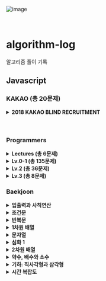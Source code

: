 ![image](https://user-images.githubusercontent.com/97934878/208298826-232f9659-06b6-49ec-ae6e-ce790ce57e78.png)

<br/>

# algorithm-log

알고리즘 풀이 기록

## Javascript

### KAKAO (총 20문제)

<details>
  <summary><b>2018 KAKAO BLIND RECRUITMENT</summary>
<b>[1차] 비밀지도</b> (🌟)<br/>
<b>[1차] 다트 게임</b> (🌟)<br/>
<b>[1차] 캐시</b> (🌟🌟)<br/>
<b>[1차] 뉴스 클러팅</b> (🌟🌟)<br/>
<b>[1차] 프렌즈4블록</b> (🌟🌟)<br/>
<b>[3차] 압축</b> (🌟🌟)<br/>
<b>[3차] n진수게임</b> (🌟🌟)<br/>
<b>[3차] 파일명 정렬</b> (🌟🌟)<br/><br/>
`2019 KAKAO BLIND RECRUITMENT`<br/>
<b>오픈채팅방</b> (🌟🌟)<br/><br/>
`2019 KAKAO 개발자 겨울 인턴십`<br/>
<b>크레인 인형뽑기 게임</b> (🌟)<br/>
<b>튜플</b> (🌟🌟)<br/><br/>
`2020 KAKAO 인턴십`<br/>
<b>키패드 누르기</b> (🌟)<br/><br/>
`2021 KAKAO 채용연계형 인턴십`<br/>
<b>숫자 문자열과 영단어</b> (🌟)<br/><br/>
`2021 KAKAO BLIND RECRUITMENT`<br/>
<b>실패율</b> (🌟)<br/>
<b>신규 아이디 추천</b> (🌟)<br/><br/>
`2022 KAKAO TECH INTERNSHIP`<br/>
<b>성격 유형 검사하기</b> (🌟)<br/><br/>
`2022 KAKAO BLIND RECRUITMENT`<br/>
<b>신고 결과 받기</b> (🌟)<br/>
<b>k진수에서 소수 개수 구하기 (🌟🌟) (+4)</b><br/>
<b>주차 요금 계산 (🌟🌟)</b><br/><br/>
`2023 KAKAO BLIND RECRUITMENT`<br/>
<b>개인 정보 수집 유효기간</b> (🌟)<br/><br/>
</details>
<br/>
<br/>

### Programmers

<!-- lectures -->
<details> 
  <summary><b>Lectures (총 6문제)</b></summary>
  - <b>그리디 : 큰 수 만들기</b><br/>
  - <b>이진 탐색 : 입국심사</b><br/>
  - <b>트라이 : 자동완성</b><br/>
  - <b>힙 : 배상 비용 최소화</b><br/>
  - <b>해시 테이블 : 베스트앨범</b><br/>
  - <b>스택/큐 : 프린터 실습</b><br/>
</details>

<!-- lv 0-1 -->
<details>
  <summary><b>Lv.0-1 (총 135문제)</b></summary>
  - <b>겹치는 선분의 길이</b> (🌟) (+4)<br/>
  - <b>안전지대</b> (🌟) (+2)<br/>
  - <b>문자열 나누기</b> (🌟)<br/>
  - <b>명예의 전당</b> (🌟)<br/>
  - <b>완주하지 못한 선수</b> (🌟)<br/>
  - <b>과일 장수</b> (🌟)<br/>
  - <b>체육복</b> (🌟)<br/>
  - <b>로또의 최고 순위와 최저 순위</b> (🌟)<br/>
  - <b>가장 가까운 같은 글자</b> (🌟)<br/>
  - <b>푸드 파이트 대회</b> (🌟)<br/>
  - <b>크기가 작은 부분 문자열</b> (🌟)<br/>
  - <b>소수 만들기</b> (🌟)<br/>
  - <b>모의고사</b> (🌟)<br/>
  - <b>소수 찾기</b> (🌟)<br/>
  - <b>콜라 문제</b> (🌟)<br/>
  - <b>폰켓몬</b> (🌟)<br/>
  - <b>2016년</b> (🌟)<br/>
  - <b>두 개 뽑아서 더하기</b> (🌟)<br/>
  - <b>K번째수</b> (🌟)<br/>
  - <b>문자열 내 마음대로 정렬하기</b> (🌟)<br/>
  - <b>삼총사</b> (🌟)<br/>
  - <b>최소직사각형</b> (🌟)<br/>
  - <b>시저 암호</b> (🌟)<br/>
  - <b>예산</b> (🌟)<br/>
  - <b>3진법 뒤집기</b> (🌟)<br/>
  - <b>이상한 문자 만들기</b> (🌟)<br/>
  - <b>같은 숫자는 싫어</b> (🌟)<br/>
  - <b>행렬의 덧셈</b> (🌟)<br/>
  - <b>부족한 금액 계산하기</b> (🌟)<br/>
  - <b>문자열 다루기 기본</b> (🌟)<br/>
  - <b>문자열 내림차순으로 배치하기</b> (🌟)<br/>
  - <b>내적</b> (🌟)<br/>
  - <b>수박수박수박수박수?</b> (🌟)<br/>
  - <b>가운데 글자 가져오기</b> (🌟)<br/>
  - <b>없는 숫자 더하기</b> (🌟)<br/>
  - <b>음양 더하기</b> (🌟)<br/>
  - <b>제일 작은 수 제거하기</b> (🌟)<br/>
  - <b>나누어 떨어지는 숫자 배열</b> (🌟)<br/>
  - <b>핸드폰 번호 가리기</b> (🌟)<br/>
  - <b>서울에서 김서방 찾기</b> (🌟)<br/>
  - <b>콜라즈 추측</b> (🌟)<br/>
  - <b>두 정수 사이의 값</b> (🌟)<br/>
  - <b>나머지가 1이 되는 수 찾기</b> (🌟)<br/>
  - <b>정수 내림차순으로 배치하기</b> (🌟)<br/>
  - <b>하샤드 수</b> (🌟)<br/>
  - <b>문자열을 정수로 바꾸기</b> (🌟)<br/>
  - <b>x만큼 간격이 있는 n개의 숫자</b> (🌟)<br/>
  - <b>문자열 내 p와 y의 개수</b> (🌟)<br/>
  - <b>정수 제곱근 판별</b> (🌟)<br/>
  - <b>자연수를 뒤집어 배열로 만들기</b> (🌟)<br/>
  - <b>약수의 합</b> (🌟)<br/>
  - <b>평균 구하기</b> (🌟)<br/>
  - <b>짝수와 홀수</b> (🌟)<br/>
  - <b>구슬을 나누는 경우의 수</b> (🌟🌟) (+3)<br/>
  - <b>A로 B 만들기</b> (🌟)<br/>
  - <b>팩토리얼</b> (🌟)<br/>
  - <b>OX 퀴즈</b> (🌟)<br/>
  - <b>저주의 숫자 3</b> (🌟)<br/>
  - <b>특이한 정렬</b> (🌟)<br/>
  - <b>치킨 쿠폰</b> (🌟)(+3)<br/>
  - <b>피자 나눠먹기</b> (🌟)<br/>
  - <b>문자열 밀기</b> (🌟)(+4)<br/>
  - <b>직사각형 넓이 구하기</b> (🌟)(+2)<br/>
  - <b>로그인 성공?</b> (🌟)<br/>
  - <b>컨트롤 제트</b> (🌟)<br/>
  - <b>외계어 사전</b> (🌟)<br/>
  - <b>삼각형의 완성조건</b> (🌟)<br/>
  - <b>캐릭터의 좌표</b> (🌟)(+3)<br/>
  - <b>최빈값 구하기</b> (🌟)(+2)<br/>
  - <b>분수의 덧셈</b> (🌟)<br/>
  - <b>문자열 계산하기</b> (🌟)(+3)<br/>
  - <b>소인수분해</b> (🌟)(+3)<br/>
  - <b>영어가 싫어요</b> (🌟)<br/>
  - <b>잘라서 배열로 저장하기</b> (🌟)<br/>
  - <b>공 던지기</b> (🌟)<br/>
  - <b>숨어있는 숫자의 덧셈(2)</b> (🌟)(+4)<br/>
  - <b>이진수 더하기</b> (🌟)<br/>
  - <b>7의 개수</b> (🌟)<br/>
  - <b>한 번만 등장한 문자</b> (🌟)<br/>
  - <b>진료순서 정하기</b> (🌟)<br/>
  - <b>k의 개수</b> (🌟)<br/>
  - <b>2차원으로 만들기</b> (🌟)<br/>
  - <b>모스부호(1)</b> (🌟)<br/>
  - <b>중복된 문자 제거</b> (🌟)<br/>
  - <b>합성수 찾기</b> (🌟)<br/>
  - <b>문자열 정렬하기(2)</b> (🌟)<br/>
  - <b>369게임</b> (🌟)<br/>
  - <b>인덱스 바꾸기</b> (🌟)<br/>
  - <b>숫자 찾기</b> (🌟)<br/>
  - <b>최댓값 만들기(2)</b> (🌟)<br/>
  - <b>외계행성의 나이</b> (🌟)<br/>
  - <b>배열 회전시키기</b> (🌟)<br/>
  - <b>약수 구하기</b> (🌟)<br/>
  - <b>가장 큰 수 찾기</b> (🌟)<br/>
  - <b>가위 바위 보</b> (🌟)<br/>
  - <b>문자열 정렬하기</b> (🌟)<br/>
  - <b>대문자와 소문자</b> (🌟)<br/>
  - <b>n의 배수 고르기</b> (🌟)<br/>
  - <b>세균 증식</b> (🌟)<br/>
  - <b>암호 해독</b> (🌟)<br/>
  - <b>주사위의 개수</b> (🌟)<br/>
  - <b>개미 군단</b> (🌟)<br/>
  - <b>모음 제거</b> (🌟)<br/>
  - <b>숨어있는 숫자의 덧셈</b> (🌟)<br/>
  - <b>문자열 안의 문자열</b> (🌟)<br/>
  - <b>배열의 유사도</b> (🌟)<br/>
  - <b>자릿수 더하기</b> (🌟)<br/>
  - <b>제곱수 판별하기</b> (🌟)<br/>
  - <b>옷가게 할인 받기</b> (🌟)<br/>
  - <b>순서 쌍의 개수</b> (🌟)<br/>
  - <b>중앙값 구하기</b> (🌟)<br/>
  - <b>특정 문자 제거하기</b> (🌟)<br/>
  - <b>문자 반복 출력하기</b> (🌟)<br/>
  - <b>짝수는 싫어요</b> (🌟)<br/>
  - <b>편지</b> (🌟)<br/>
  - <b>짝수 홀수 개수</b> (🌟)<br/>
  - <b>배열 자르기</b> (🌟)<br/>
  - <b>아이스 아메리카노</b> (🌟)<br/>
  - <b>배열 원소의 길이</b> (🌟)<br/>
  - <b>점의 위치 구하기</b> (🌟)<br/>
  - <b>삼각형의 완성조건(1)</b> (🌟)<br/>
  - <b>문자열 뒤집기</b> (🌟)<br/>
  - <b>최댓값 만들기(1)</b> (🌟)<br/>
  - <b>피자 나눠먹기(1)</b> (🌟)<br/>
  - <b>피자 나눠먹기(3)</b> (🌟)<br/>
  - <b>배열 뒤집기</b> (🌟)<br/>
  - <b>배열 두 배 만들기</b> (🌟)<br/>
  - <b>연속된 수의 합</b> (🌟)<br/>
  - <b>양꼬치</b> (🌟)<br/>
  - <b>나머지 구하기</b> (🌟)<br/>
</details>

<!-- lv 2 -->
<details> 
  <summary><b>Lv.2 (총 36문제)</b></summary>
  - <b>삼각 달팽이</b><br/>
  - <b>쿼드압축 후 개수 새기</b><br/>
  - <b>2개 이하로 다른 비트 (+6)</b><br/>
  - <b>가장 큰 수</b><br/>
  - <b>게임 맵 최단거리</b><br/>
  - <b>할인 행사 (+2)</b><br/>
  - <b>방문길이 (+4)</b><br/>
  - <b>땅따먹기 (+3)</b><br/>
  - <b>스킬트리</b><br/>
  - <b>피로도</b><br/>
  - <b>연속 부분 수열 합의 개수</b><br/>
  - <b>타겟 넘버 (뿌듯 🤭)</b><br/>
  - <b>귤 고르기</b><br/>
  - <b>프린터</b><br/>
  - <b>n^2 배열 자르기 (+3)</b><br/>
  - <b>기능개발</b><br/>
  - <b>위장</b><br/>
  - <b>행렬의 곱셈 (+3)</b><br/>
  - <b>H-index (+4)</b><br/>
  - <b>프린터 실습</b><br/>
  - <b>멀리 뛰기 (+6)</b><br/>
  - <b>점프와 순간이동 (+2)</b><br/>
  - <b>예상 대진표</b><br/>
  - <b>N개의 최소공배수</b><br/>
  - <b>구명보트</b><br/>
  - <b>영어 끝말잇기</b><br/>
  - <b>카펫</b><br/>
  - <b>짝지어 제거하기</b><br/>
  - <b>다음 큰  숫자</b><br/>
  - <b>파보나치 수</b><br/>
  - <b>숫자의 표현</b><br/>
  - <b>이진 변환 계속하기</b><br/>
  - <b>올바른 괄호</b><br/>
  - <b>최솟값 만들기</b><br/>
  - <b>JadenCase 문자열 만들기</b><br/>
  - <b>최댓값과 최솟값</b><br/>
</details>

<details> 
  <summary><b>Lv.3 (총 8문제)</b></summary>
  - <b>숫자 게임 (+2)</b><br/>
  - <b>단속카메라 (+3</b><br/>
  - <b>베스트앨범</b><br/>
  - <b>단어 변환 (처음으로 온전히 풀어낸 DFS!)</b><br/>
  - <b>야근 (+4)</b><br/>
  - <b>네트워크</b><br/>
  - <b>최고의 집합</b><br/>
  - <b>이중우선순위큐</b><br/>
</details>

### Baekjoon

<details> 
  <summary><b>입출력과 사칙연산</b></summary>
  - 1) 2557.	Hello World<br/>
  - 2) 1000. A+B<br/>
  - 3) 1001.	A-B<br/>
  - 4) 10998.	A×B<br/>
  - 5) 1008.	A/B<br/>
  - 6) 10869.	사칙연산<br/>
  - 7) 10926.	??!<br/>
  - 8) 18108.	1998년생인 내가 태국에서는 2541년생?!<br/>
  - 9) 10430.	나머지<br/>
  - 10) 2588.	곱셈<br/>
  - 10) 11382.	꼬마 정민<br/>
  - 11) 10171.	고양이<br/>
  - 11) 10172.	개<br/>
</details>

<details> 
  <summary><b>조건문</b></summary>
  - 1) 1330.	두 수 비교하기<br/>
  - 2) 9498.	시험 성적<br/>
  - 3) 2753.	윤년<br/>
  - 4) 14681.	사분면 고르기<br/>
  - 5) 2884. 알람 시계<br/>
  - 6) 2525. 오븐 시계<br/>
  - 7) 2480. 주사위 세개<br/>
</details>

<details> 
  <summary><b>반복문</b></summary>
  - 1) 2739.	구구단<br/>
  - 2) 10950.	A+B-3<br/>
  - 3) 8393.	합<br/>
  - 4) 25304.	영수증<br/>
  - 5) 25314.	코딩은 체육과목 입니다<br/>
  - 6) 15552. 빠른 A+B<br/>
  - 7) 11021. A+b-7<br/>
  - 8) 11022. A+b-8<br/>
  - 9) 2438. 별 찍기 - 1<br/>
  - 10) 2439. 별 찍기 - 2<br/>
  - 11) 10952. A+B-5<br/>
  - 12) 10951. A+B-4<br/>
</details>

<details> 
  <summary><b>1차원 배열</b></summary>
  - 1) 10807.	개수 세기<br/>
  - 2) 10871.	X보다 작은 수 <br/>
  - 3) 10818. 최소, 최대 <br/>
  - 4) 2562. 최댓값 <br/>
  - 5) 10810. 공넣기<br/>
  - 6) 10813. 공 바꾸기<br/>
  - 7) 5597. 과제 안 내신 분...?<br/>
  - 8) 3052. 나머지<br/>
  - 9) 10811. 바구니 뒤집기<br/>
  - 10) 1546. 평균<br/>
</details>

<details>
<summary>문자열</summary>
  - 1) 27866. 문자와 문자열<br/>
  - 2) 2742.	단어 길이 재기<br/>
  - 3) 9086. 문자열<br/>
  - 4) 11654.	아스키 코드<br/>
  - 5) 11720. 숫자의 합<br/>
  - 6) 10809. 알파벳 찾기<br/>
  - 7) 2675. 문자열 반복<br/>
  - 8) 1152. 단어의 개수<br/>
  - 9) 2908. 상수<br/>
  - 10) 5622. 다이얼<br/>
  - 11) 11728. 그대로 출력하기<br/>
</details>

<details>
<summary>심화 1</summary>
  - 1) 25083. 새싹<br/>
  - 2) 3003. 킹, 퀸, 룩, 비숍, 나이트, 폰<br/>
  - 3) 2444. 별 찍기 - 7<br/>
  - 5) 10988. 팰린드롬인지 확인하기<br/>
  - 6) 1157. 단어 공부<br/>
  - 7) 4344. 평균은 넘겠지<br/>
  - 8) 1316. 그룹 단어 체커<br/>
  - 9) 25206. 너의 평점은<br/>
  - 10) 10812. 바구니 순서 바꾸기 <br/>
</details>

<details>
<summary>	2차원 배열</summary>
  - 1) 2738. 행렬 덧셈<br/>
  - 2) 2566. 최댓값<br/>
  - 3) 10798. 세로 읽기<br/>
  - 4) 2563. 색종이<br/>
</details>

<details>
  <summary>약수, 배수와 소수</summary>
  - 1) 5086. 배수와 약수<br/>
  - 2) 2501. 약수 구하기<br/>
  - 3) 9506. 약수들의 합<br/>
  - 4) 1978. 소수 찾기<br/>
  - 5) 2581. 소수<br/>
  - 6) 11653. 소인수분해<br/>
</details>

<details>
<summary>기하: 직사각형과 삼각형</summary>
  - 1) 27323. 직사각형<br/>
  - 2) 1085. 직사각형에서 탈!출!<br/>
  - 3) 3009. 네번째 점<br/>
  - 4) 15894. 수학은 체육과목 입니다<br/>
  - 5) 9063. 대지<br/>
  - 6) 10101. 삼각형 외우기<br/>
  - 7) 5073. 삼각형과 세 변<br/>
  - 8) 14215. 세 막대<br/>
</details>

<details>
<summary>시간 복잡도</summary>
  - 1) 24262. 알고리즘 수업 - 알고리즘의 수행 시간 1<br/>
  - 2) 24263. 알고리즘 수업 - 알고리즘의 수행 시간 2<br/>
  - 3) 24264. 알고리즘 수업 - 알고리즘의 수행 시간 3<br/>
</details>

